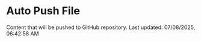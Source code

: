 # Auto Push File

Content that will be pushed to GitHub repository.
Last updated: 07/08/2025, 06:42:58 AM